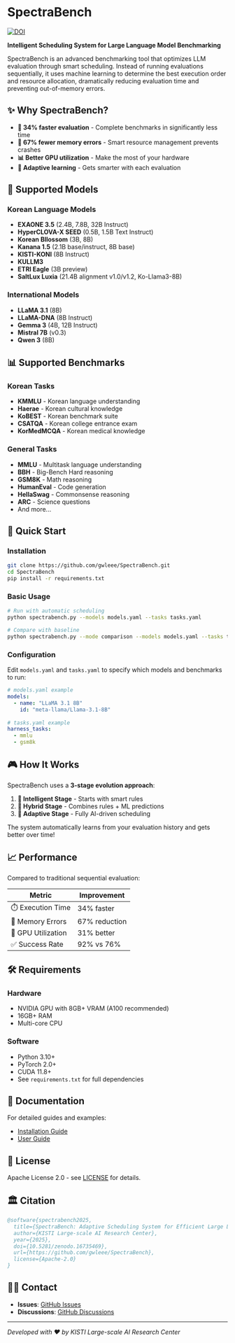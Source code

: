 # SpectraBench

[![DOI](https://zenodo.org/badge/1029385925.svg)](https://doi.org/10.5281/zenodo.16735469)

**Intelligent Scheduling System for Large Language Model Benchmarking**

SpectraBench is an advanced benchmarking tool that optimizes LLM evaluation through smart scheduling. Instead of running evaluations sequentially, it uses machine learning to determine the best execution order and resource allocation, dramatically reducing evaluation time and preventing out-of-memory errors.

## ✨ Why SpectraBench?

- **🚀 34% faster evaluation** - Complete benchmarks in significantly less time
- **💾 67% fewer memory errors** - Smart resource management prevents crashes
- **📊 Better GPU utilization** - Make the most of your hardware
- **🤖 Adaptive learning** - Gets smarter with each evaluation

## 🎯 Supported Models

### Korean Language Models
- **EXAONE 3.5** (2.4B, 7.8B, 32B Instruct)
- **HyperCLOVA-X SEED** (0.5B, 1.5B Text Instruct)
- **Korean Bllossom** (3B, 8B)
- **Kanana 1.5** (2.1B base/instruct, 8B base)
- **KISTI-KONI** (8B Instruct)
- **KULLM3**
- **ETRI Eagle** (3B preview)
- **SaltLux Luxia** (21.4B alignment v1.0/v1.2, Ko-Llama3-8B)

### International Models
- **LLaMA 3.1** (8B)
- **LLaMA-DNA** (8B Instruct)
- **Gemma 3** (4B, 12B Instruct)
- **Mistral 7B** (v0.3)
- **Qwen 3** (8B)

## 📊 Supported Benchmarks

### Korean Tasks
- **KMMLU** - Korean language understanding
- **Haerae** - Korean cultural knowledge
- **KoBEST** - Korean benchmark suite
- **CSATQA** - Korean college entrance exam
- **KorMedMCQA** - Korean medical knowledge

### General Tasks
- **MMLU** - Multitask language understanding
- **BBH** - Big-Bench Hard reasoning
- **GSM8K** - Math reasoning
- **HumanEval** - Code generation
- **HellaSwag** - Commonsense reasoning
- **ARC** - Science questions
- And more...

## 🚀 Quick Start

### Installation

```bash
git clone https://github.com/gwleee/SpectraBench.git
cd SpectraBench
pip install -r requirements.txt
```

### Basic Usage

```bash
# Run with automatic scheduling
python spectrabench.py --models models.yaml --tasks tasks.yaml

# Compare with baseline
python spectrabench.py --mode comparison --models models.yaml --tasks tasks.yaml
```

### Configuration

Edit `models.yaml` and `tasks.yaml` to specify which models and benchmarks to run:

```yaml
# models.yaml example
models:
  - name: "LLaMA 3.1 8B"
    id: "meta-llama/Llama-3.1-8B"
    
# tasks.yaml example  
harness_tasks:
  - mmlu
  - gsm8k
```

## 🎮 How It Works

SpectraBench uses a **3-stage evolution approach**:

1. **🧠 Intelligent Stage** - Starts with smart rules
2. **🔄 Hybrid Stage** - Combines rules + ML predictions  
3. **🤖 Adaptive Stage** - Fully AI-driven scheduling

The system automatically learns from your evaluation history and gets better over time!

## 📈 Performance

Compared to traditional sequential evaluation:

| Metric | Improvement |
|--------|-------------|
| ⏱️ Execution Time | 34% faster |
| 💾 Memory Errors | 67% reduction |
| 🎯 GPU Utilization | 31% better |
| ✅ Success Rate | 92% vs 76% |

## 🛠️ Requirements

### Hardware
- NVIDIA GPU with 8GB+ VRAM (A100 recommended)
- 16GB+ RAM
- Multi-core CPU

### Software
- Python 3.10+
- PyTorch 2.0+
- CUDA 11.8+
- See `requirements.txt` for full dependencies

## 📝 Documentation

For detailed guides and examples:
- [Installation Guide](docs/installation.md)
- [User Guide](docs/user_guide.md)

## 📄 License

Apache License 2.0 - see [LICENSE](LICENSE) for details.

## 🏛️ Citation

```bibtex
@software{spectrabench2025,
  title={SpectraBench: Adaptive Scheduling System for Efficient Large Language Model Evaluation},
  author={KISTI Large-scale AI Research Center},
  year={2025},
  doi={10.5281/zenodo.16735469},
  url={https://github.com/gwleee/SpectraBench},
  license={Apache-2.0}
}
```

## 🙋‍♂️ Contact

- **Issues**: [GitHub Issues](https://github.com/gwleee/SpectraBench/issues)
- **Discussions**: [GitHub Discussions](https://github.com/gwleee/SpectraBench/discussions)

---

*Developed with ❤️ by KISTI Large-scale AI Research Center*